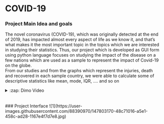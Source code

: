 # COVID-19

### Project Main Idea and goals

The novel coronavirus (COVID-19), which was originally detected at the end of 2019, has impacted almost every aspect of life as we know it, and that’s what makes it the most important topic in the topics which we are interested in studying their statistics. Thus, our project which is developed as GUI form using python language focuses on studying the impact of the disease on a few nations which are used as a sample to represent the impact of Covid-19 on the globe.
<br>
From our studies and from the graphs which represent the injuries, death and recovered in each sample country, we were able to calculate some of descriptive statistics like mean, mode, IQR, .... and so on
<br>
<details>
  <summary>:zap: Dimo Video</summary>
  https://youtu.be/9NH0SvmiDtw
</details>
<br><br>
### Project Interface
![1](https://user-images.githubusercontent.com/88390970/147803170-48c71016-a5e1-458c-ad28-1167e4f7d7e8.jpg)
